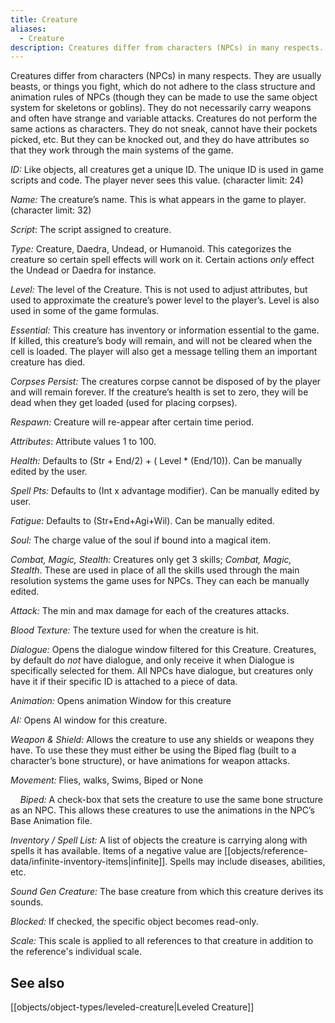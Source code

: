 ```yaml
---
title: Creature
aliases:
  - Creature
description: Creatures differ from characters (NPCs) in many respects. They are usually beasts, or things you fight, which do not adhere to the class structure and animation rules of NPCs
---
```

Creatures differ from characters (NPCs) in many respects. They are usually beasts, or things you fight, which do not adhere to the class structure and animation rules of NPCs (though they can be made to use the same object system for skeletons or goblins). They do not necessarily carry weapons and often have strange and variable attacks. Creatures do not perform the same actions as characters. They do not sneak, cannot have their pockets picked, etc. But they can be knocked out, and they do have attributes so that they work through the main systems of the game.

_ID:_ Like objects, all creatures get a unique ID. The unique ID is used in game scripts and code. The player never sees this value. (character limit: 24)

_Name:_ The creature’s name. This is what appears in the game to player. (character limit: 32)

_Script_: The script assigned to creature.

_Type:_ Creature, Daedra, Undead, or Humanoid. This categorizes the creature so certain spell effects will work on it. Certain actions *only* effect the Undead or Daedra for instance.

_Level:_ The level of the Creature. This is not used to adjust attributes, but used to approximate the creature’s power level to the player’s. Level is also used in some of the game formulas.

_Essential:_ This creature has inventory or information essential to the game. If killed, this creature’s body will remain, and will not be cleared when the cell is loaded. The player will also get a message telling them an important creature has died.

_Corpses Persist:_ The creatures corpse cannot be disposed of by the player and will remain forever. If the creature’s health is set to zero, they will be dead when they get loaded (used for placing corpses).

_Respawn:_ Creature will re-appear after certain time period.

_Attributes_: Attribute values 1 to 100.

_Health:_ Defaults to (Str + End/2) + ( Level \* (End/10)). Can be manually edited by the user.

_Spell Pts:_ Defaults to (Int x advantage modifier). Can be manually edited by user.

_Fatigue:_ Defaults to (Str+End+Agi+Wil). Can be manually edited.

_Soul:_ The charge value of the soul if bound into a magical item.

_Combat, Magic, Stealth:_ Creatures only get 3 skills; _Combat, Magic, Stealth_. These are used in place of all the skills used through the main resolution systems the game uses for NPCs. They can each be manually edited.

_Attack:_ The min and max damage for each of the creatures attacks.

_Blood Texture:_ The texture used for when the creature is hit.

_Dialogue:_ Opens the dialogue window filtered for this Creature. Creatures, by default do *not* have dialogue, and only receive it when Dialogue is specifically selected for them. All NPCs have dialogue, but creatures only have it if their specific ID is attached to a piece of data.

_Animation:_ Opens animation Window for this creature

_AI:_ Opens AI window for this creature.

_Weapon \& Shield:_ Allows the creature to use any shields or weapons they have. To use these they must either be using the Biped flag (built to a character’s bone structure), or have animations for weapon attacks.

_Movement:_ Flies, walks, Swims, Biped or None

&nbsp; &nbsp; _Biped:_ A check-box that sets the creature to use the same bone structure as an NPC. This allows these creatures to use the animations in the NPC’s Base Animation file.

_Inventory / Spell List:_ A list of objects the creature is carrying along with spells it has available. Items of a negative value are [[objects/reference-data/infinite-inventory-items|infinite]]. Spells may include diseases, abilities, etc.

_Sound Gen Creature:_ The base creature from which this creature derives its sounds.

_Blocked:_ If checked, the specific object becomes read-only.

_Scale:_ This scale is applied to all references to that creature in addition to the reference's individual scale.

## See also  
[[objects/object-types/leveled-creature|Leveled Creature]]  
